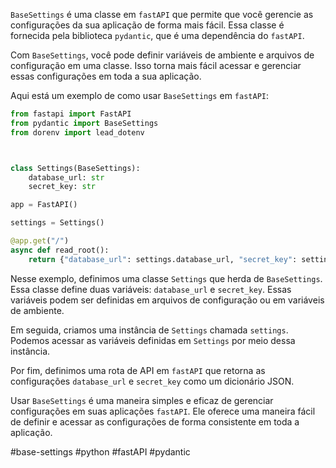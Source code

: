 `BaseSettings` é uma classe em `fastAPI` que permite que você gerencie as configurações da sua aplicação de forma mais fácil. Essa classe é fornecida pela biblioteca `pydantic`, que é uma dependência do `fastAPI`.

Com `BaseSettings`, você pode definir variáveis de ambiente e arquivos de configuração em uma classe. Isso torna mais fácil acessar e gerenciar essas configurações em toda a sua aplicação.

Aqui está um exemplo de como usar `BaseSettings` em `fastAPI`:

```python
from fastapi import FastAPI
from pydantic import BaseSettings
from dorenv import lead_dotenv



class Settings(BaseSettings):
    database_url: str
    secret_key: str

app = FastAPI()

settings = Settings()

@app.get("/")
async def read_root():
    return {"database_url": settings.database_url, "secret_key": settings.secret_key}
```

Nesse exemplo, definimos uma classe `Settings` que herda de `BaseSettings`. Essa classe define duas variáveis: `database_url` e `secret_key`. Essas variáveis podem ser definidas em arquivos de configuração ou em variáveis de ambiente.

Em seguida, criamos uma instância de `Settings` chamada `settings`. Podemos acessar as variáveis definidas em `Settings` por meio dessa instância.

Por fim, definimos uma rota de API em `fastAPI` que retorna as configurações `database_url` e `secret_key` como um dicionário JSON.

Usar `BaseSettings` é uma maneira simples e eficaz de gerenciar configurações em suas aplicações `fastAPI`. Ele oferece uma maneira fácil de definir e acessar as configurações de forma consistente em toda a aplicação.

#base-settings #python #fastAPI #pydantic


